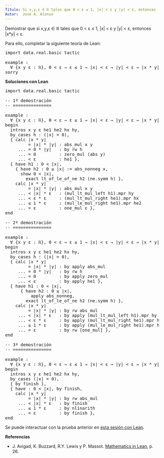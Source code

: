 ```yaml
---
Título: Si x,y,ε ∈ ℝ tales que 0 < ε ≤ 1, |x| < ε y |y| < ε, entonces |x*y| < ε
Autor:  José A. Alonso
---
```


Demostrar que si x,y,ε ∈ ℝ tales que 0 < ε ≤ 1, |x| < ε y |y| < ε, entonces |x*y| < ε.

Para ello, completar la siguiente teoría de Lean:

<pre lang="lean">
import data.real.basic tactic

example :
  ∀ {x y ε : ℝ}, 0 < ε → ε ≤ 1 → |x| < ε → |y| < ε → |x * y| < ε :=
sorry
</pre>
<!--more-->

<b>Soluciones con Lean</b>

<pre lang="lean">
import data.real.basic tactic

-- 1ª demostración
-- ===============

example :
  ∀ {x y ε : ℝ}, 0 < ε → ε ≤ 1 → |x| < ε → |y| < ε → |x * y| < ε :=
begin
  intros x y ε he1 he2 hx hy,
  by_cases h : (|x| = 0),
  { calc |x * y|
         = |x| * |y| : abs_mul x y
     ... = 0 * |y|   : by rw h
     ... = 0         : zero_mul (abs y)
     ... < ε         : he1 },
  { have h1 : 0 < |x|,
    { have h2 : 0 ≤ |x| := abs_nonneg x,
      show 0 < |x|,
        exact lt_of_le_of_ne h2 (ne.symm h) },
    calc |x * y|
         = |x| * |y| : abs_mul x y
     ... < |x| * ε   : (mul_lt_mul_left h1).mpr hy
     ... < ε * ε     : (mul_lt_mul_right he1).mpr hx
     ... ≤ 1 * ε     : (mul_le_mul_right he1).mpr he2
     ... = ε         : one_mul ε },
end

-- 2ª demostración
-- ===============

example :
  ∀ {x y ε : ℝ}, 0 < ε → ε ≤ 1 → |x| < ε → |y| < ε → |x * y| < ε :=
begin
  intros x y ε he1 he2 hx hy,
  by_cases h : (|x| = 0),
  { calc |x * y|
         = |x| * |y| : by apply abs_mul
     ... = 0 * |y|   : by rw h
     ... = 0         : by apply zero_mul
     ... < ε         : by apply he1 },
  { have h1 : 0 < |x|,
      { have h2 : 0 ≤ |x|,
          apply abs_nonneg,
        exact lt_of_le_of_ne h2 (ne.symm h) },
    calc |x * y|
         = |x| * |y| : by rw abs_mul
     ... < |x| * ε   : by apply (mul_lt_mul_left h1).mpr hy
     ... < ε * ε     : by apply (mul_lt_mul_right he1).mpr hx
     ... ≤ 1 * ε     : by apply (mul_le_mul_right he1).mpr he2
     ... = ε         : by rw [one_mul] },
end

-- 3ª demostración
-- ===============

example :
  ∀ {x y ε : ℝ}, 0 < ε → ε ≤ 1 → |x| < ε → |y| < ε → |x * y| < ε :=
begin
  intros x y ε he1 he2 hx hy,
  by_cases (|x| = 0),
  { by finish },
  { have : 0 < |x|, by finish,
    calc |x * y|
         = |x| * |y| : by rw abs_mul
     ... < |x| * ε   : by finish
     ... ≤ 1 * ε     : by nlinarith
     ... = ε         : by finish },
end
</pre>

Se puede interactuar con la prueba anterior en <a href="https://leanprover-community.github.io/lean-web-editor/#url=https://raw.githubusercontent.com/jaalonso/Calculemus/main/src/Cota_del_valor_absoluto_del_producto.lean" rel="noopener noreferrer" target="_blank">esta sesión con Lean</a>.

<b>Referencias</b>

+ J. Avigad, K. Buzzard, R.Y. Lewis y P. Massot. [Mathematics in Lean](https://bit.ly/3U4UjBk), p. 26.
